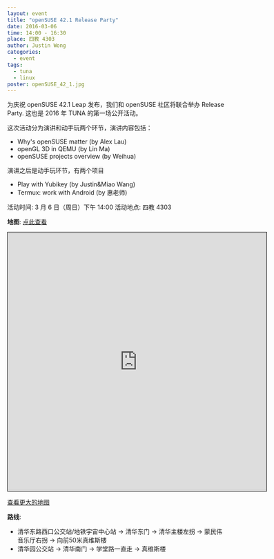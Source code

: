```yaml
---
layout: event
title: "openSUSE 42.1 Release Party"
date: 2016-03-06
time: 14:00 - 16:30
place: 四教 4303
author: Justin Wong
categories:
  - event
tags:
  - tuna
  - linux
poster: openSUSE_42_1.jpg
---
```


为庆祝 openSUSE 42.1 Leap 发布，我们和 openSUSE 社区将联合举办 Release Party. 这也是 2016 年 TUNA
的第一场公开活动。

这次活动分为演讲和动手玩两个环节，演讲内容包括：

- Why's openSUSE matter  (by Alex Lau)
- openGL 3D in QEMU (by Lin Ma)
- openSUSE projects overview (by Weihua)

演讲之后是动手玩环节，有两个项目

- Play with Yubikey (by Justin&Miao Wang)
- Termux: work with Android (by 惠老师)

活动时间: 3 月 6 日（周日）下午 14:00
活动地点: 四教 4303

**地图**:  <a class="visible-xs" href="https://www.openstreetmap.org/?mlat=40.00111&amp;mlon=116.32148#map=18/40.00111/116.32148">点此查看</a>

<iframe class="hidden-xs" width="600" height="600" frameborder="0" scrolling="no" marginheight="0" marginwidth="0" src="https://www.openstreetmap.org/export/embed.html?bbox=116.3170140981674%2C39.999240623294554%2C116.32595121860503%2C40.002980100668736&amp;layer=mapnik&amp;marker=40.001110387581626%2C116.32148265838623" style="border: 1px solid black"></iframe>

<a class="hidden-xs" href="https://www.openstreetmap.org/?mlat=40.00111&amp;mlon=116.32148#map=18/40.00111/116.32148">查看更大的地图</a>

**路线**:

- 清华东路西口公交站/地铁宇宙中心站 -> 清华东门 -> 清华主楼左拐 -> 蒙民伟音乐厅右拐 -> 向前50米真维斯楼
- 清华园公交站 -> 清华南门 -> 学堂路一直走 -> 真维斯楼
